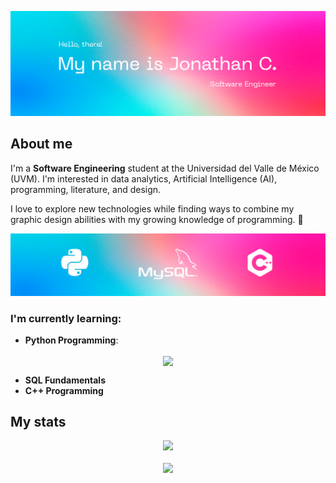 ![header banner](https://github.com/jonathancazares/jonathancazares/blob/main/banner_alt.png)

## About me

I'm a **Software Engineering** student at the Universidad del Valle de México (UVM). I'm interested in data analytics, Artificial Intelligence (AI), programming, literature, and design. 

I love to explore new technologies while finding ways to combine my graphic design abilities with my growing knowledge of programming. 🤖

<img src= "https://github.com/jonathancazares/jonathancazares/blob/main/banner_two.png">

### I'm currently learning:
- **Python Programming**:

<p align="center">
	<a href="https://github.com/jonathancazares/100-Days-of-Python-codes">
		<img align="center" height="120em" src="https://github-readme-stats.vercel.app/api/pin/?username=jonathancazares&theme=radical&hide_border=true&repo=100-days-of-code"/>
	</a>

- **SQL Fundamentals**
- **C++ Programming**

## My stats

<p align="center">
	<a href="https://github.com/jonathancazares">
		<img align"center" src="https://activity-graph.herokuapp.com/graph?username=jonathancazares&bg_color=000000&color=ff1099&line=ff1099&point=f7f7f7&area=true&hide_border=true)](https://github.com/ashutosh00710/github-readme-activity-graph"/)
	</a>
</p>
	
<p align="center">
	<a href="https://github.com/jonathancazares">
		<img align="center" height="180em" src="https://github-readme-streak-stats.herokuapp.com?user=jonathancazares&theme=radical&hide_border=true"/>
	</a>
</p>
